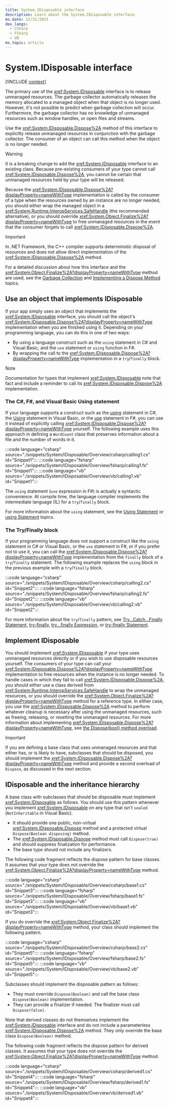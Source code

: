 ```yaml
---
title: System.IDisposable interface
description: Learn about the System.IDisposable interface.
ms.date: 12/31/2023
dev_langs:
  - CSharp
  - FSharp
  - VB
ms.topic: article
---
```

# System.IDisposable interface

[!INCLUDE [context](includes/context.md)]

The primary use of the <xref:System.IDisposable> interface is to release unmanaged resources. The garbage collector automatically releases the memory allocated to a managed object when that object is no longer used. However, it's not possible to predict when garbage collection will occur. Furthermore, the garbage collector has no knowledge of unmanaged resources such as window handles, or open files and streams.

Use the <xref:System.IDisposable.Dispose%2A> method of this interface to explicitly release unmanaged resources in conjunction with the garbage collector. The consumer of an object can call this method when the object is no longer needed.

> [!WARNING]
> It is a breaking change to add the <xref:System.IDisposable> interface to an existing class. Because pre-existing consumers of your type cannot call <xref:System.IDisposable.Dispose%2A>, you cannot be certain that unmanaged resources held by your type will be released.

Because the <xref:System.IDisposable.Dispose%2A?displayProperty=nameWithType> implementation is called by the consumer of a type when the resources owned by an instance are no longer needed, you should either wrap the managed object in a <xref:System.Runtime.InteropServices.SafeHandle> (the recommended alternative), or you should override <xref:System.Object.Finalize%2A?displayProperty=nameWithType> to free unmanaged resources in the event that the consumer forgets to call <xref:System.IDisposable.Dispose%2A>.

> [!IMPORTANT]
> In .NET Framework, the C++ compiler supports deterministic disposal of resources and does not allow direct implementation of the <xref:System.IDisposable.Dispose%2A> method.

For a detailed discussion about how this interface and the <xref:System.Object.Finalize%2A?displayProperty=nameWithType> method are used, see the [Garbage Collection](../../standard/garbage-collection/index.md) and [Implementing a Dispose Method](../../standard/garbage-collection/implementing-dispose.md) topics.

## Use an object that implements IDisposable

If your app simply uses an object that implements the <xref:System.IDisposable> interface, you should call the object's <xref:System.IDisposable.Dispose%2A?displayProperty=nameWithType> implementation when you are finished using it. Depending on your programming language, you can do this in one of two ways:

- By using a language construct such as the `using` statement in C# and Visual Basic, and the `use` statement or `using` function in F#.
- By wrapping the call to the <xref:System.IDisposable.Dispose%2A?displayProperty=nameWithType> implementation in a `try`/`finally` block.

> [!NOTE]
> Documentation for types that implement <xref:System.IDisposable> note that fact and include a reminder to call its <xref:System.IDisposable.Dispose%2A> implementation.

### The C#, F#, and Visual Basic Using statement

If your language supports a construct such as the [using](../../csharp/language-reference/keywords/using.md) statement in C#, the [Using](../../visual-basic/language-reference/statements/using-statement.md) statement in Visual Basic, or the [use](../../fsharp/language-reference/resource-management-the-use-keyword.md) statement in F#, you can use it instead of explicitly calling <xref:System.IDisposable.Dispose%2A?displayProperty=nameWithType> yourself. The following example uses this approach in defining a `WordCount` class that preserves information about a file and the number of words in it.

:::code language="csharp" source="./snippets/System/IDisposable/Overview/csharp/calling1.cs" id="Snippet1":::
:::code language="fsharp" source="./snippets/System/IDisposable/Overview/fsharp/calling1.fs" id="Snippet1":::
:::code language="vb" source="./snippets/System/IDisposable/Overview/vb/calling1.vb" id="Snippet1":::

The `using` statement (`use` expression in F#) is actually a syntactic convenience. At compile time, the language compiler implements the intermediate language (IL) for a `try`/`finally` block.

For more information about the `using` statement, see the [Using Statement](../../visual-basic/language-reference/statements/using-statement.md) or [using Statement](/dotnet/csharp/language-reference/keywords/using-statement) topics.

### The Try/Finally block

If your programming language does not support a construct like the `using` statement in C# or Visual Basic, or the `use` statement in F#, or if you prefer not to use it, you can call the <xref:System.IDisposable.Dispose%2A?displayProperty=nameWithType> implementation from the `finally` block of a `try`/`finally` statement. The following example replaces the `using` block in the previous example with a `try`/`finally` block.

:::code language="csharp" source="./snippets/System/IDisposable/Overview/csharp/calling2.cs" id="Snippet2":::
:::code language="fsharp" source="./snippets/System/IDisposable/Overview/fsharp/calling2.fs" id="Snippet2":::
:::code language="vb" source="./snippets/System/IDisposable/Overview/vb/calling2.vb" id="Snippet2":::

For more information about the `try`/`finally` pattern, see [Try...Catch...Finally Statement](../../visual-basic/language-reference/statements/try-catch-finally-statement.md), [try-finally](/dotnet/csharp/language-reference/keywords/try-finally), [try...finally Expression](../../fsharp/language-reference/exception-handling/the-try-finally-expression.md), or [try-finally Statement](/cpp/c-language/try-finally-statement-c).

## Implement IDisposable

You should implement <xref:System.IDisposable> if your type uses unmanaged resources directly or if you wish to use disposable resources yourself. The consumers of your type can call your <xref:System.IDisposable.Dispose%2A?displayProperty=nameWithType> implementation to free resources when the instance is no longer needed. To handle cases in which they fail to call <xref:System.IDisposable.Dispose%2A>, you should either use a class derived from <xref:System.Runtime.InteropServices.SafeHandle> to wrap the unmanaged resources, or you should override the <xref:System.Object.Finalize%2A?displayProperty=nameWithType> method for a reference type. In either case, you use the <xref:System.IDisposable.Dispose%2A> method to perform whatever cleanup is necessary after using the unmanaged resources, such as freeing, releasing, or resetting the unmanaged resources. For more information about implementing <xref:System.IDisposable.Dispose%2A?displayProperty=nameWithType>, see [the Dispose(bool) method overload](../../standard/garbage-collection/implementing-dispose.md#the-disposebool-method-overload).

> [!IMPORTANT]
> If you are defining a base class that uses unmanaged resources and that either has, or is likely to have, subclasses that should be disposed, you should implement the <xref:System.IDisposable.Dispose%2A?displayProperty=nameWithType> method and provide a second overload of `Dispose`, as discussed in the next section.

## IDisposable and the inheritance hierarchy

A base class with subclasses that should be disposable must implement <xref:System.IDisposable> as follows. You should use this pattern whenever you implement <xref:System.IDisposable> on any type that isn't `sealed` (`NotInheritable` in Visual Basic).

- It should provide one public, non-virtual <xref:System.IDisposable.Dispose> method and a protected virtual `Dispose(Boolean disposing)` method.
- The <xref:System.IDisposable.Dispose> method must call `Dispose(true)` and should suppress finalization for performance.
- The base type should not include any finalizers.

The following code fragment reflects the dispose pattern for base classes. It assumes that your type does not override the <xref:System.Object.Finalize%2A?displayProperty=nameWithType> method.

:::code language="csharp" source="./snippets/System/IDisposable/Overview/csharp/base1.cs" id="Snippet3":::
:::code language="fsharp" source="./snippets/System/IDisposable/Overview/fsharp/base1.fs" id="Snippet3":::
:::code language="vb" source="./snippets/System/IDisposable/Overview/vb/base1.vb" id="Snippet3":::

If you do override the <xref:System.Object.Finalize%2A?displayProperty=nameWithType> method, your class should implement the following pattern.

:::code language="csharp" source="./snippets/System/IDisposable/Overview/csharp/base2.cs" id="Snippet5":::
:::code language="fsharp" source="./snippets/System/IDisposable/Overview/fsharp/base2.fs" id="Snippet5":::
:::code language="vb" source="./snippets/System/IDisposable/Overview/vb/base2.vb" id="Snippet5":::

Subclasses should implement the disposable pattern as follows:

- They must override `Dispose(Boolean)` and call the base class `Dispose(Boolean)` implementation.
- They can provide a finalizer if needed. The finalizer must call `Dispose(false)`.

Note that derived classes do not themselves implement the <xref:System.IDisposable> interface and do not include a parameterless <xref:System.IDisposable.Dispose%2A> method. They only override the base class `Dispose(Boolean)` method.

The following code fragment reflects the dispose pattern for derived classes. It assumes that your type does not override the <xref:System.Object.Finalize%2A?displayProperty=nameWithType> method.

:::code language="csharp" source="./snippets/System/IDisposable/Overview/csharp/derived1.cs" id="Snippet4":::
:::code language="fsharp" source="./snippets/System/IDisposable/Overview/fsharp/derived1.fs" id="Snippet4":::
:::code language="vb" source="./snippets/System/IDisposable/Overview/vb/derived1.vb" id="Snippet4":::
